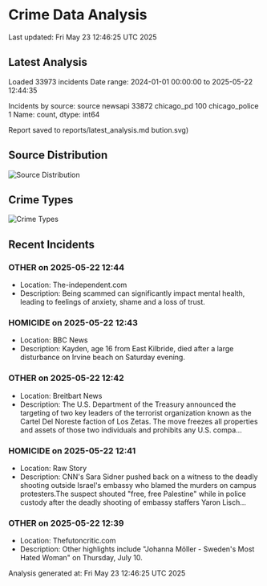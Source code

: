 # Crime Data Analysis
Last updated: Fri May 23 12:46:25 UTC 2025

## Latest Analysis

Loaded 33973 incidents
Date range: 2024-01-01 00:00:00 to 2025-05-22 12:44:35

Incidents by source:
source
newsapi           33872
chicago_pd          100
chicago_police        1
Name: count, dtype: int64

Report saved to reports/latest_analysis.md
bution.svg)

## Source Distribution
![Source Distribution](images/source_distribution.svg)

## Crime Types
![Crime Types](images/crime_types.svg)

## Recent Incidents

### OTHER on 2025-05-22 12:44
- Location: The-independent.com
- Description: Being scammed can significantly impact mental health, leading to feelings of anxiety, shame and a loss of trust.


### HOMICIDE on 2025-05-22 12:43
- Location: BBC News
- Description: Kayden, age 16 from East Kilbride, died after a large disturbance on Irvine beach on Saturday evening.


### OTHER on 2025-05-22 12:42
- Location: Breitbart News
- Description: The U.S. Department of the Treasury announced the targeting of two key leaders of the terrorist organization known as the Cartel Del Noreste faction of Los Zetas. The move freezes all properties and assets of those two individuals and prohibits any U.S. compa…


### HOMICIDE on 2025-05-22 12:41
- Location: Raw Story
- Description: CNN's Sara Sidner pushed back on a witness to the deadly shooting outside Israel's embassy who blamed the murders on campus protesters.The suspect shouted "free, free Palestine" while in police custody after the deadly shooting of embassy staffers Yaron Lisch…


### OTHER on 2025-05-22 12:39
- Location: Thefutoncritic.com
- Description: Other highlights include "Johanna Möller - Sweden's Most Hated Woman" on Thursday, July 10.

Analysis generated at: Fri May 23 12:46:25 UTC 2025
